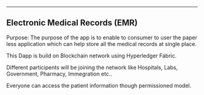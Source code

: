 ---------------------
Electronic Medical Records (EMR)
---------------------------------
Purpose: The purpose of the app is to enable to consumer to user the paper less application which can help store all the medical records at single place.

This Dapp is build on Blockchain network using Hyperledger Fabric.

Different participents will be  joining the network like Hospitals, Labs, Government, Pharmacy, Immegration etc..

Everyone can access the patient information though permissioned model.

